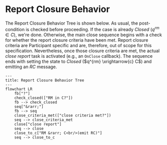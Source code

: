 # Report Closure Behavior

The Report Closure Behavior Tree is shown below. 
As usual, the post-condition is checked before proceeding.
If the case is already *Closed* ($q^{rm} \in C$), we're done.
Otherwise, the main close sequence begins with a check for whether the report closure criteria have been met.
Report closure criteria are Participant specific and are, therefore, out of scope for this specification.
Nevertheless, once those closure criteria are met, the actual *close report* task is activated (e.g., an `OnClose` callback).
The sequence ends with setting the state to *Closed* ($q^{rm} \xrightarrow{c} C$) and emitting an $RC$ message.

```mermaid
---
title: Report Closure Behavior Tree
---
flowchart LR
    fb["?"]
    check_closed(["RM in C?"])
    fb --> check_closed
    seq["&rarr;"]
    fb --> seq
    close_criteria_met(["close criteria met?"])
    seq --> close_criteria_met
    close["close report"]
    seq --> close
    close_to_c["RM &rarr; C<br/>(emit RC)"]
    seq --> close_to_c
```


